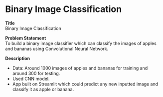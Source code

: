 # Binary Image Classification  

**Title**  
Binary Image Classification  

**Problem Statement**  
To build a binary image classifier which can classify the images of apples and bananas using Convolutional Neural Network.  

**Description**  
- Data: Around 1000 images of apples and bananas for training and around 300 for testing.  
- Used CNN model.  
- App built on Streamlit which could predict any new inputted image and classify it as apple or banana.  


